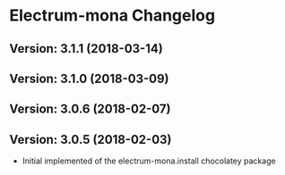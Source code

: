 # Electrum-mona Changelog

## Version: 3.1.1 (2018-03-14)

## Version: 3.1.0 (2018-03-09)

## Version: 3.0.6 (2018-02-07)

## Version: 3.0.5 (2018-02-03)
- Initial implemented of the electrum-mona.install chocolatey package
